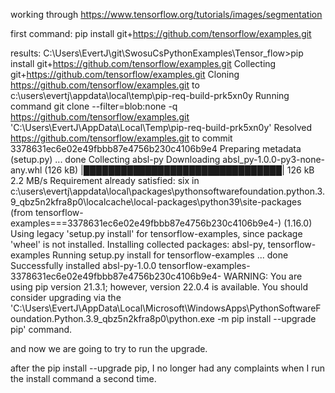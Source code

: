 working through
https://www.tensorflow.org/tutorials/images/segmentation

first command:
pip install git+https://github.com/tensorflow/examples.git

results:
C:\Users\EvertJ\git\SwosuCsPythonExamples\Tensor_flow>pip install git+https://github.com/tensorflow/examples.git
Collecting git+https://github.com/tensorflow/examples.git
  Cloning https://github.com/tensorflow/examples.git to c:\users\evertj\appdata\local\temp\pip-req-build-prk5xn0y
  Running command git clone --filter=blob:none -q https://github.com/tensorflow/examples.git 'C:\Users\EvertJ\AppData\Local\Temp\pip-req-build-prk5xn0y'
  Resolved https://github.com/tensorflow/examples.git to commit 3378631ec6e02e49fbbb87e4756b230c4106b9e4
  Preparing metadata (setup.py) ... done
Collecting absl-py
  Downloading absl_py-1.0.0-py3-none-any.whl (126 kB)
     |████████████████████████████████| 126 kB 2.2 MB/s
Requirement already satisfied: six in c:\users\evertj\appdata\local\packages\pythonsoftwarefoundation.python.3.9_qbz5n2kfra8p0\localcache\local-packages\python39\site-packages (from tensorflow-examples===3378631ec6e02e49fbbb87e4756b230c4106b9e4-) (1.16.0)
Using legacy 'setup.py install' for tensorflow-examples, since package 'wheel' is not installed.
Installing collected packages: absl-py, tensorflow-examples
    Running setup.py install for tensorflow-examples ... done
Successfully installed absl-py-1.0.0 tensorflow-examples-3378631ec6e02e49fbbb87e4756b230c4106b9e4-
WARNING: You are using pip version 21.3.1; however, version 22.0.4 is available.
You should consider upgrading via the 'C:\Users\EvertJ\AppData\Local\Microsoft\WindowsApps\PythonSoftwareFoundation.Python.3.9_qbz5n2kfra8p0\python.exe -m pip install --upgrade pip' command.

and now we are going to try to run the upgrade.

after the pip install --upgrade pip, I no longer had any complaints when I run the install command a second time.
